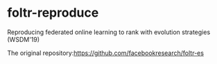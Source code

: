 # foltr-reproduce

Reproducing federated online learning to rank with evolution strategies (WSDM'19)

The original repository:https://github.com/facebookresearch/foltr-es
